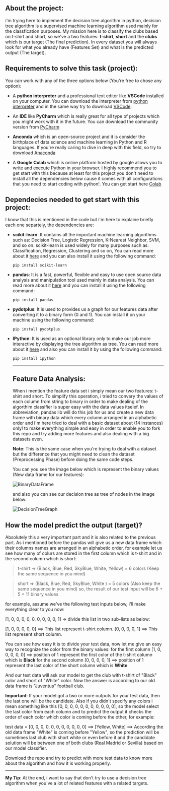## About the project:

i'm trying here to implement the decision tree algorithm in python, decision tree algorithm is a supervised machine learning 
algorithm used mainly for the classfication purposes. My mission here is to classify the clubs based on t-shirt and short, 
so we've a two features: **t-shirt**, **short** and the **clubs** which is our target (The final prediction). In every dataset you
will always look for what you already have (Features Set) and what is the predicted output (The target). 


## Requirements to solve this task (project):

You can work with any of the three options below (You're free to chose any option):

* A **python interpreter** and a professional text editor like **VSCode** installed on your computer. You can 
download the interpreter from [python interpreter](https://python.org) and in the same way try to download [VSCode](https://code.visualstudio.com/).

* An **IDE** like **PyCharm** which is really great for all type of projects which you might work with it in the future. You can download the community version from [PyCharm](https://www.jetbrains.com/pycharm/)

* **Anconda** which is an open-source project and it is consider the birthplace of data science and machine learning in Python and R languages. If you're really caring to dive in deep with this field, so try to download [Anaconda](https://www.anaconda.com/products/individual)

* A **Google Colab** which is online platform hosted by google allows you to write and execute Python in your browser. i highly recommend you to get start with this because at least for this project you don't need to install all the dependencies below cause it comes with all configurations that you need to start coding with python!. You can get start here [Colab](https://colab.research.google.com)


## Dependecies needed to get start with this project:

I know that this is mentioned in the code but i'm here to explaine briefly each one separtely, the dependencies are: 

- **scikit-learn**: It contains all the important machine learning algorithms such as: Decision Tree, Logistic Regression, K-Nearest Neighbor, SVM, and so on. scikit-learn is used widely for many purposes such as: Classification, Regression, Clustering and so on, You can read more about it [here](https://scikit-learn.org/stable/) and you can also install it using the following command:

  ```pip install scikit-learn```
 
 - **pandas**: It is a fast, powerful, flexible and easy to use open source data analysis and manipulation tool used mainly in data 
 analysis. You can read more about it [here](https://pandas.pydata.org/) and you can install it using the following command:
 
    ```pip install pandas```
  
 - **pydotplus**: It is used to provides us a graph for our features data after converting it to a binary form (0 and 1). You can install it on your machine using the following command:
 
    ```pip install pydotplus```
  
- **IPython**: It is used as an optional library only to make our job more interactive by displaying the tree algorithm as tree. You can read more about it [here](https://ipython.readthedocs.io/en/stable/index.html) and also you can install it by using the following command:

  ```pip install ipython```
  
  ---
  
  
  ## Feature Data Analysis:
  
  When i mention the feature data set i simply mean our two features: t-shirt and short. To simplify this operation, i tried to 
  convery the values of each column from string to binary in order to make dealing of the algorthim classifier is super easy with
  the data values itselef. In abbreviation, pandas lib will do this job for us and create a new data frame with binary data which 
  every column arranged in an alphabetic order and i'm here tried to deal with a basic dataset about (14 instances) only! to make 
  everything simple and easy in order to enable you to fork this repo and try adding more features and also dealing with a big 
  datasets even.
  
  **Note**: This is the same case when you're trying to deal with a dataset but the difference that you might need to clean the 
  dataset (Preprocessing Phase) before doing the same code steps.
  
  You can you see the image below which is represent the binary values (New data frame for our features):
  
  
  ![BinaryDataFrame](https://github.com/devali29/Classify-clubs-based-on-their-kit/blob/master/BinaryDataFrame.jpg)
  
  
  and also you can see our decision tree as tree of nodes in the image below:
  
  
  ![DecisionTreeGraph](https://github.com/devali29/Classify-clubs-based-on-their-kit/blob/master/DecisionTreeGraph.png)
  
  
## How the model predict the output (target)?

Absolutely this a very important part and it is also related to the previous part. As i mentioned before the pandas will give us
a new data frame which their columns names are arranged in an alphabetic order, for example let us see how many of colurs are
stored in the first column which is t-shirt and in the second column which is short: 

> t-shirt => (Black, Blue, Red, SkyBlue, White, Yellow) = 6 colors (Keep the same sequence in you mind)

> short => (Black, Blue, Red, SkyBlue, White ) = 5 colors (Also keep the same sequence in you mind)
> so, the result of our test input will be 6 + 5 = 11 binary values

for example, assume we've the following test inputs below, i'll make everything clear to you now:

[1, 0, 0, 0, 0, 0, 0, 0, 0, 0, 1] => divide this list in two sub-lists as below:

[1, 0, 0, 0, 0, 0] ==> This list represent t-shirt column.
[0, 0, 0, 0, 1] ==> This list represent short column.

You can see how easy it is to divide your test data, now let me give an easy way to recognize the color from the binary values:
for the first column [1, 0, 0, 0, 0, 0] ==> position of 1 represent the first color of the t-shirt column which is **Black**
for the second column [0, 0, 0, 0, 1]   ==> position of 1 represent the last color of the short column which is **White**

And our test data will ask our model to get the club with t-shirt of "Black" color and short of "White" color. Now the answer is according to our old data frame is "Juventus" football club.

**Important**: If your model got a two or more outputs for your test data, then the last one will be the candidate. Also if you didn't specify any colors i mean something like this [0, 0, 0, 0, 0, 0, 0, 0, 0, 0, 0], so the model select the last color from each column and to predict the output it checks the order of each color which color is coming before the other, for example:

test data = [0, 0, 0, 0, 0, 0, 0, 0, 0, 0, 0] ==> [Yellow, White] ==> According the old data frame "White" is coming before "Yellow",
so the prediction will be sometimes last club with short white or even before it and the candidate solution will be between one of both
clubs (Real Madrid or Sevilla) based on our model classifier.



Download the repo and try to predict with more test data to know more about the algorithm and how it is working properly.

---


**My Tip**: At the end, i want to say that don't try to use a decision tree algorithm when you've a lot of related features with a related targets.
